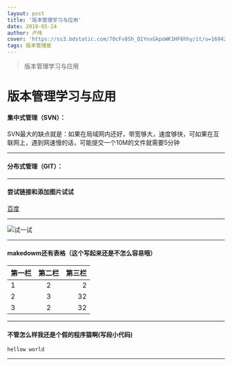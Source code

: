 ```yaml
---
layout: post
title: '版本管理学习与应用'
date: 2018-05-24
author: 卢伟
cover: 'https://ss3.bdstatic.com/70cFv8Sh_Q1YnxGkpoWK1HF6hhy/it/u=1694240432,3664501847&fm=27&gp=0.jpg'
tags: 版本管理是
---
```


> 版本管理学习与应用

# 版本管理学习与应用

#### 集中式管理（SVN）：
SVN最大的缺点就是：如果在局域网内还好，带宽够大，速度够快，可如果在互联网上，遇到网速慢的话，可能提交一个10M的文件就需要5分钟

***

#### 分布式管理（GIT）：


***

#### 尝试链接和添加图片试试

[百度](www.baidu.com)

***

![试一试](https://www.baidu.com/img/bd_logo1.png)

***

#### makedowm还有表格（这个写起来还是不怎么容易哦）

| 第一栏        	| 第二栏    	| 第三栏  |
| ------------- 	|:----------: | -----:|
| 1     			| 2 			| 2 		|
| 2      			| 3     		|   32 	|
| 3 				| 2      		|   32 	|

***

#### 不管怎么样我还是个假的程序猿啊(写段小代码)

` hellow world `

***

